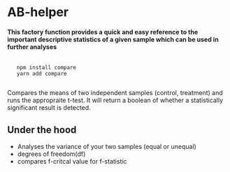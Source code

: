# AB-helper


#### This factory function provides a quick and easy reference to the important descriptive statistics of a given sample which can be used in further analyses
```

   npm install compare 
   yarn add compare
   
```

Compares the means of two independent samples (control, treatment) and runs the appropraite t-test. It will return a boolean of whether a statistically significant result is detected.

## Under the hood
- Analyses the variance of your two samples (equal or unequal) 
- degrees of freedom(df)
- compares f-critcal value for f-statistic  
